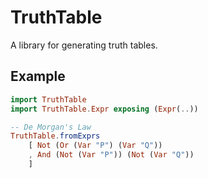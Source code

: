 # TruthTable

A library for generating truth tables.

## Example

```elm
import TruthTable
import TruthTable.Expr exposing (Expr(..))

-- De Morgan's Law
TruthTable.fromExprs
    [ Not (Or (Var "P") (Var "Q"))
    , And (Not (Var "P")) (Not (Var "Q"))
    ]
```
